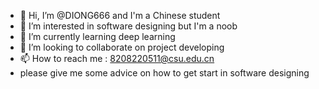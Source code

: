 - 👋 Hi, I’m @DIONG666 and I'm a Chinese student
- 👀 I’m interested in software designing but I'm a noob
- 🌱 I’m currently learning deep learning
- 💞️ I’m looking to collaborate on project developing
- 📫 How to reach me : 8208220511@csu.edu.cn
- please give me some advice on how to get start in software designing

<!---
DIONG666/DIONG666 is a ✨ special ✨ repository because its `README.md` (this file) appears on your GitHub profile.
You can click the Preview link to take a look at your changes.
--->
